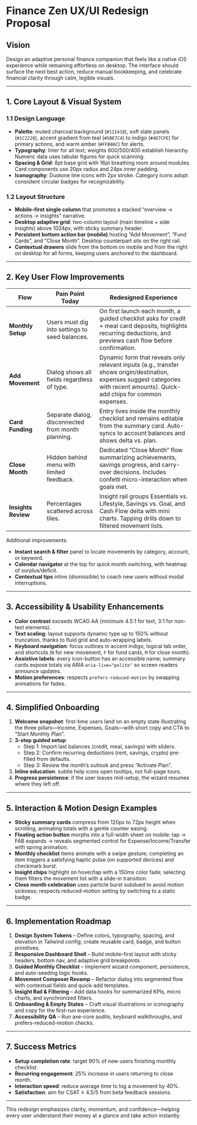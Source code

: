 # Finance Zen UX/UI Redesign Proposal

## Vision
Design an adaptive personal finance companion that feels like a native iOS experience while remaining effortless on desktop. The interface should surface the next best action, reduce manual bookkeeping, and celebrate financial clarity through calm, legible visuals.

---

## 1. Core Layout & Visual System

### 1.1 Design Language
- **Palette**: muted charcoal background (`#111418`), soft slate panels (`#1C2228`), accent gradient from teal (`#5BE7C4`) to indigo (`#4D7CFE`) for primary actions, and warm amber (`#FFB86C`) for alerts.
- **Typography**: Inter for all text; weights 600/500/400 establish hierarchy. Numeric data uses tabular figures for quick scanning.
- **Spacing & Grid**: 8pt base grid with 16pt breathing room around modules. Card components use 20px radius and 24px inner padding.
- **Iconography**: Duotone line icons with 2px stroke. Category icons adopt consistent circular badges for recognizability.

### 1.2 Layout Structure
- **Mobile-first single column** that promotes a stacked “overview → actions → insights” narrative.
- **Desktop adaptive grid**: two-column layout (main timeline + side insights) above 1024px, with sticky summary header.
- **Persistent bottom action bar (mobile)** hosting “Add Movement”, “Fund Cards”, and “Close Month”. Desktop counterpart sits on the right rail.
- **Contextual drawers** slide from the bottom on mobile and from the right on desktop for all forms, keeping users anchored to the dashboard.

---

## 2. Key User Flow Improvements

| Flow | Pain Point Today | Redesigned Experience |
| --- | --- | --- |
| **Monthly Setup** | Users must dig into settings to seed balances. | On first launch each month, a guided checklist asks for credit + meal card deposits, highlights recurring deductions, and previews cash flow before confirmation. |
| **Add Movement** | Dialog shows all fields regardless of type. | Dynamic form that reveals only relevant inputs (e.g., transfer shows origin/destination, expenses suggest categories with recent amounts). Quick-add chips for common expenses. |
| **Card Funding** | Separate dialog, disconnected from month planning. | Entry lives inside the monthly checklist and remains editable from the summary card. Auto-syncs to account balances and shows delta vs. plan. |
| **Close Month** | Hidden behind menu with limited feedback. | Dedicated “Close Month” flow summarizing achievements, savings progress, and carry-over decisions. Includes confetti micro-interaction when goals met. |
| **Insights Review** | Percentages scattered across tiles. | Insight rail groups Essentials vs. Lifestyle, Savings vs. Goal, and Cash Flow delta with mini charts. Tapping drills down to filtered movement lists. |

Additional improvements:
- **Instant search & filter** panel to locate movements by category, account, or keyword.
- **Calendar navigator** at the top for quick month switching, with heatmap of surplus/deficit.
- **Contextual tips** inline (dismissible) to coach new users without modal interruptions.

---

## 3. Accessibility & Usability Enhancements

- **Color contrast** exceeds WCAG AA (minimum 4.5:1 for text, 3:1 for non-text elements).
- **Text scaling**: layout supports dynamic type up to 150% without truncation, thanks to fluid grid and auto-wrapping labels.
- **Keyboard navigation**: focus outlines in accent indigo, logical tab order, and shortcuts (`N` for new movement, `F` for fund cards, `M` for close month).
- **Assistive labels**: every icon-button has an accessible name; summary cards expose totals via ARIA `aria-live="polite"` so screen readers announce updates.
- **Motion preferences**: respects `prefers-reduced-motion` by swapping animations for fades.

---

## 4. Simplified Onboarding

1. **Welcome snapshot**: first-time users land on an empty state illustrating the three pillars—Income, Expenses, Goals—with short copy and CTA to “Start Monthly Plan”.
2. **3-step guided setup**:
   - Step 1: Import last balances (credit, meal, savings) with sliders.
   - Step 2: Confirm recurring deductions (rent, savings, crypto) pre-filled from defaults.
   - Step 3: Review the month’s outlook and press “Activate Plan”.
3. **Inline education**: subtle help icons open tooltips, not full-page tours.
4. **Progress persistence**: if the user leaves mid-setup, the wizard resumes where they left off.

---

## 5. Interaction & Motion Design Examples

- **Sticky summary cards** compress from 120px to 72px height when scrolling, animating totals with a gentle counter easing.
- **Floating action button** morphs into a full-width sheet on mobile: tap → FAB expands → reveals segmented control for Expense/Income/Transfer with spring animation.
- **Monthly checklist** items animate with a swipe gesture; completing an item triggers a satisfying haptic pulse (on supported devices) and checkmark burst.
- **Insight chips** highlight on hover/tap with a 150ms color fade; selecting them filters the movement list with a slide-in transition.
- **Close month celebration** uses particle burst subdued to avoid motion sickness; respects reduced-motion setting by switching to a static badge.

---

## 6. Implementation Roadmap

1. **Design System Tokens** – Define colors, typography, spacing, and elevation in Tailwind config; create reusable card, badge, and button primitives.
2. **Responsive Dashboard Shell** – Build mobile-first layout with sticky headers, bottom nav, and adaptive grid breakpoints.
3. **Guided Monthly Checklist** – Implement wizard component, persistence, and auto-seeding logic hooks.
4. **Movement Composer Revamp** – Refactor dialog into segmented flow with contextual fields and quick-add templates.
5. **Insight Rail & Filtering** – Add data hooks for summarized KPIs, micro charts, and synchronized filters.
6. **Onboarding & Empty States** – Craft visual illustrations or iconography and copy for the first-run experience.
7. **Accessibility QA** – Run axe-core audits, keyboard walkthroughs, and prefers-reduced-motion checks.

---

## 7. Success Metrics

- **Setup completion rate**: target 90% of new users finishing monthly checklist.
- **Recurring engagement**: 25% increase in users returning to close month.
- **Interaction speed**: reduce average time to log a movement by 40%.
- **Satisfaction**: aim for CSAT ≥ 4.5/5 from beta feedback sessions.

---

This redesign emphasizes clarity, momentum, and confidence—helping every user understand their money at a glance and take action instantly.
